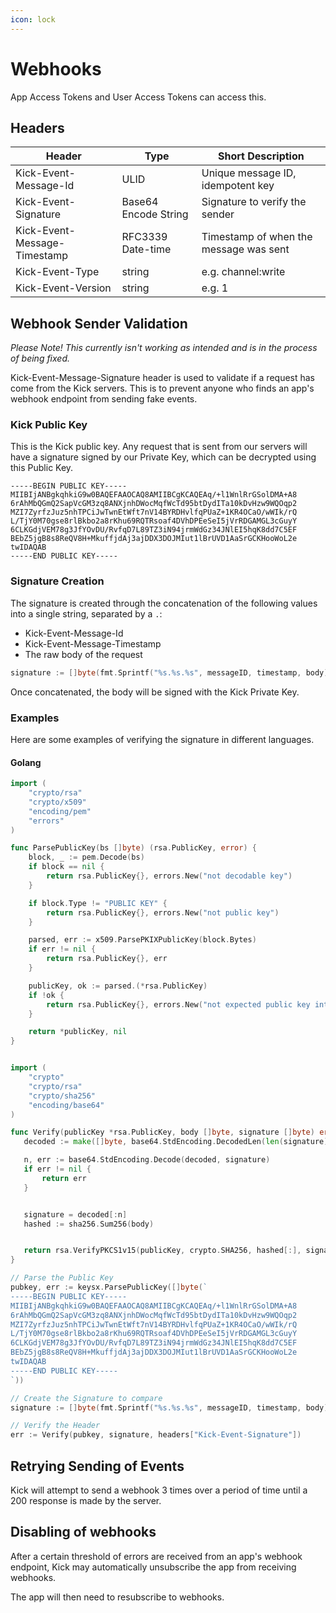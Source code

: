 ```yaml
---
icon: lock
---
```


# Webhooks

App Access Tokens and User Access Tokens can access this.

## Headers

| Header                       | Type                 | Short Description                      |
| ---------------------------- | -------------------- | -------------------------------------- |
| Kick-Event-Message-Id        | ULID                 | Unique message ID, idempotent key      |
| Kick-Event-Signature         | Base64 Encode String | Signature to verify the sender         |
| Kick-Event-Message-Timestamp | RFC3339 Date-time    | Timestamp of when the message was sent |
| Kick-Event-Type              | string               | e.g. channel:write                     |
| Kick-Event-Version           | string               | e.g. 1                                 |

## Webhook Sender Validation

_Please Note! This currently isn't working as intended and is in the process of being fixed._

Kick-Event-Message-Signature header is used to validate if a request has come from the Kick servers. This is to prevent anyone who finds an app's webhook endpoint from sending fake events.

### Kick Public Key

This is the Kick public key. Any request that is sent from our servers will have a signature signed by our Private Key, which can be decrypted using this Public Key.

```
-----BEGIN PUBLIC KEY-----
MIIBIjANBgkqhkiG9w0BAQEFAAOCAQ8AMIIBCgKCAQEAq/+l1WnlRrGSolDMA+A8
6rAhMbQGmQ2SapVcGM3zq8ANXjnhDWocMqfWcTd95btDydITa10kDvHzw9WQOqp2
MZI7ZyrfzJuz5nhTPCiJwTwnEtWft7nV14BYRDHvlfqPUaZ+1KR4OCaO/wWIk/rQ
L/TjY0M70gse8rlBkbo2a8rKhu69RQTRsoaf4DVhDPEeSeI5jVrRDGAMGL3cGuyY
6CLKGdjVEM78g3JfYOvDU/RvfqD7L89TZ3iN94jrmWdGz34JNlEI5hqK8dd7C5EF
BEbZ5jgB8s8ReQV8H+MkuffjdAj3ajDDX3DOJMIut1lBrUVD1AaSrGCKHooWoL2e
twIDAQAB
-----END PUBLIC KEY-----
```

### Signature Creation

The signature is created through the concatenation of the following values into a single string, separated by a `.`:

* Kick-Event-Message-Id
* Kick-Event-Message-Timestamp
* The raw body of the request

```go
signature := []byte(fmt.Sprintf("%s.%s.%s", messageID, timestamp, body))
```

Once concatenated, the body will be signed with the Kick Private Key.

### Examples

Here are some examples of verifying the signature in different languages.

#### Golang

```go
import (
	"crypto/rsa"
	"crypto/x509"
	"encoding/pem"
	"errors"
)

func ParsePublicKey(bs []byte) (rsa.PublicKey, error) {
	block, _ := pem.Decode(bs)
	if block == nil {
		return rsa.PublicKey{}, errors.New("not decodable key")
	}

	if block.Type != "PUBLIC KEY" {
		return rsa.PublicKey{}, errors.New("not public key")
	}

	parsed, err := x509.ParsePKIXPublicKey(block.Bytes)
	if err != nil {
		return rsa.PublicKey{}, err
	}

	publicKey, ok := parsed.(*rsa.PublicKey)
	if !ok {
		return rsa.PublicKey{}, errors.New("not expected public key interface")
	}

	return *publicKey, nil
}


import (
	"crypto"
	"crypto/rsa"
	"crypto/sha256"
	"encoding/base64"
)

func Verify(publicKey *rsa.PublicKey, body []byte, signature []byte) error {
   decoded := make([]byte, base64.StdEncoding.DecodedLen(len(signature)))

   n, err := base64.StdEncoding.Decode(decoded, signature)
   if err != nil {
       return err
   }


   signature = decoded[:n]
   hashed := sha256.Sum256(body)


   return rsa.VerifyPKCS1v15(publicKey, crypto.SHA256, hashed[:], signature)
}

// Parse the Public Key
pubkey, err := keysx.ParsePublicKey([]byte(`
-----BEGIN PUBLIC KEY-----
MIIBIjANBgkqhkiG9w0BAQEFAAOCAQ8AMIIBCgKCAQEAq/+l1WnlRrGSolDMA+A8
6rAhMbQGmQ2SapVcGM3zq8ANXjnhDWocMqfWcTd95btDydITa10kDvHzw9WQOqp2
MZI7ZyrfzJuz5nhTPCiJwTwnEtWft7nV14BYRDHvlfqPUaZ+1KR4OCaO/wWIk/rQ
L/TjY0M70gse8rlBkbo2a8rKhu69RQTRsoaf4DVhDPEeSeI5jVrRDGAMGL3cGuyY
6CLKGdjVEM78g3JfYOvDU/RvfqD7L89TZ3iN94jrmWdGz34JNlEI5hqK8dd7C5EF
BEbZ5jgB8s8ReQV8H+MkuffjdAj3ajDDX3DOJMIut1lBrUVD1AaSrGCKHooWoL2e
twIDAQAB
-----END PUBLIC KEY-----
`))

// Create the Signature to compare
signature := []byte(fmt.Sprintf("%s.%s.%s", messageID, timestamp, body))

// Verify the Header
err := Verify(pubkey, signature, headers["Kick-Event-Signature"])

```

## Retrying Sending of Events

Kick will attempt to send a webhook 3 times over a period of time until a 200 response is made by the server.

## Disabling of webhooks

After a certain threshold of errors are received from an app's webhook endpoint, Kick may automatically unsubscribe the app from receiving webhooks.

The app will then need to resubscribe to webhooks.
